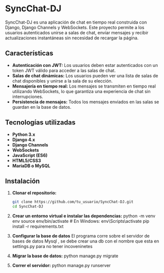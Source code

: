 # SyncChat-DJ

SyncChat-DJ es una aplicación de chat en tiempo real construida con Django, Django Channels y WebSockets. Este proyecto permite a los usuarios autenticados unirse a salas de chat, enviar mensajes y recibir actualizaciones instantáneas sin necesidad de recargar la página.

## Características

- **Autenticación con JWT:** Los usuarios deben estar autenticados con un token JWT válido para acceder a las salas de chat.
- **Salas de chat dinámicas:** Los usuarios pueden ver una lista de salas de chat disponibles y unirse a la sala de su elección.
- **Mensajería en tiempo real:** Los mensajes se transmiten en tiempo real utilizando WebSockets, lo que garantiza una experiencia de chat sin interrupciones.
- **Persistencia de mensajes:** Todos los mensajes enviados en las salas se guardan en la base de datos.

## Tecnologías utilizadas

- **Python 3.x**
- **Django 4.x**
- **Django Channels**
- **WebSockets**
- **JavaScript (ES6)**
- **HTML5/CSS3**
- **MariaDB o MySQL**

## Instalación

1. **Clonar el repositorio:**

   ```bash
   git clone https://github.com/tu_usuario/SyncChat-DJ.git
   cd SyncChat-DJ
2. **Crear un entorno virtual e instalar las dependencias:**
   python -m venv env
   source env/bin/activate  # En Windows: env\Scripts\activate
   pip install -r requirements.txt
   
3. **Configurar la base de datos**
  El programa corre sobre el servidor de bases de datos Mysql , se debe crear una db con el nombre que esta en settings.py para no tener incoveninetes

4. **Migrar la base de datos:**
  python manage.py migrate

5. **Correr el servidor:**
  python manage.py runserver

   
   
  
   
